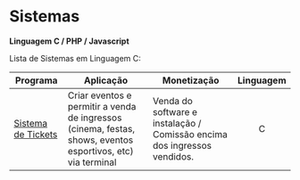 # Sistemas

<p><b>Linguagem C / PHP / Javascript</b><br/></p>

<p>Lista de Sistemas em Linguagem C:</p>

Programa            | Aplicação | Monetização | Linguagem
------------------- | --------- | ----------- | :---------:
[Sistema de Tickets](https://github.com/lucasbguima/Sistemas/blob/master/Sistema%20de%20Tickets/ticket.c)  | Criar eventos e permitir a venda de ingressos (cinema, festas, shows, eventos esportivos, etc) via terminal | Venda do software e instalação / Comissão encima dos ingressos vendidos. | C


